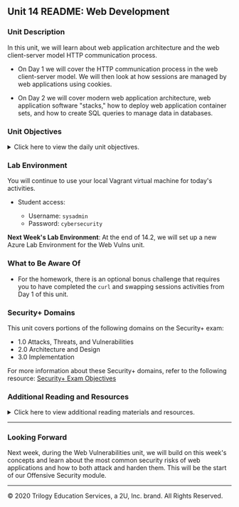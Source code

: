 ## Unit 14 README: Web Development

### Unit Description

In this unit, we will learn about web application architecture and the web client-server model HTTP communication process.

- On Day 1 we will cover the HTTP communication process in the web client-server model. We will then look at how sessions are managed by web applications using cookies.

- On Day 2 we will cover modern web application architecture, web application software "stacks," how to deploy web application container sets, and how to create SQL queries to manage data in databases.

### Unit Objectives

<details>
  <summary>Click here to view the daily unit objectives.</summary>
  <br>

- **Day 1:** HTTP with Sessions and Cookies

    - Understand HTTP requests and responses.
    - Use the `curl` command-line tool to make GET and POST requests and examine the responses.
    - Manage cookies using Chrome extensions and `curl`.
    - Use Chrome's Developer Tools to audit HTTP request and response headers.

- **Day 2:** Microservices and Web Application Architecture

  - Understand how microservices and architecture work to deliver more robust, reliable, and repeatable infrastructure as code.
  - Define the different services within a LEMP stack.
  - Deploy a Docker Compose container set and test the deployment's functionality.
  - Describe how relational databases store and retrieve data.
  - Create SQL queries to view, enter, and delete data

</details>

### Lab Environment

You will continue to use your local Vagrant virtual machine for today's activities.

- Student access:

  - Username: `sysadmin`
  - Password: `cybersecurity`

**Next Week's Lab Environment**: At the end of 14.2, we will set up a new Azure Lab Environment for the Web Vulns unit.  

### What to Be Aware Of

- For the homework, there is an optional bonus challenge that requires you to have completed the `curl` and swapping sessions activities from Day 1 of this unit.

### Security+ Domains

This unit covers portions of the following domains on the Security+ exam:

- 1.0 Attacks, Threats, and Vulnerabilities
- 2.0 Architecture and Design
- 3.0 Implementation

For more information about these Security+ domains, refer to the following resource: [Security+ Exam Objectives](https://comptiacdn.azureedge.net/webcontent/docs/default-source/exam-objectives/comptia-security-sy0-601-exam-objectives-(2-0).pdf?sfvrsn=8c5889ff_2)

### Additional Reading and Resources

<details>
<summary> Click here to view additional reading materials and resources. </summary>
</br>

These resources are provided as optional, recommended resources to supplement the concepts covered in this unit.

- **Day 1 Resources**

  - [Tutorials Point: HTTP Requests](https://www.tutorialspoint.com/http/http_requests.htm)
  - [Tutorials Point: HTTP Responses](https://www.tutorialspoint.com/http/http_responses.htm)
  - [Tutorials Point: HTTP Header Fields](https://www.tutorialspoint.com/http/http_header_fields.htm)
  - [Everything curl: Command Line Options](https://ec.haxx.se/cmdline/cmdline-options)
  - [OWASP Secure Headers Project](https://owasp.org/www-project-secure-headers/)
  - [Mozilla Developer Network: Strict-Transport-Security](https://developer.mozilla.org/en-US/docs/Web/HTTP/Headers/Strict-Transport-Security)

- **Day 2 Resources**

  - [Getting started with Docker](https://docs.docker.com/get-started/)
  - [Overview of Docker-Compose](https://docs.docker.com/compose/)
  - [Tedium: I Love LAMP](https://tedium.co/2019/10/01/lamp-stack-php-mysql-apache-history/)
  - [Docker Hub: httpd](https://hub.docker.com/_/httpd)
  - [Synopsys: Ethical Hacking](https://www.synopsys.com/glossary/what-is-ethical-hacking.html)
  - [Rapid7: Penetration Testing](https://www.rapid7.com/fundamentals/penetration-testing/)

- **Homework Resources**

  - [curl Docs: HTTP Cookies](https://curl.haxx.se/docs/http-cookies.html)
  - [WordPress: User Roles](https://wordpress.com/support/user-roles/#list-of-user-roles)
  - [WordPress: Admin Dashboard](https://wordpress.com/support/dashboard/)

</details>

---

### Looking Forward

Next week, during the Web Vulnerabilities unit, we will build on this week's concepts and learn about the most common security risks of web applications and how to both attack and harden them. This will be the start of our Offensive Security module.

---

© 2020 Trilogy Education Services, a 2U, Inc. brand. All Rights Reserved.  
